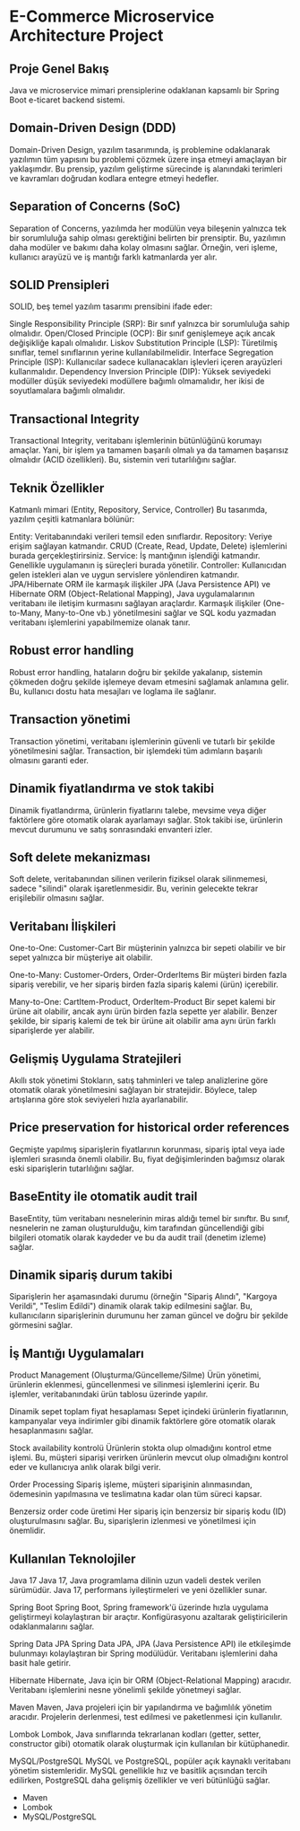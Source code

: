 # E-Commerce Microservice Architecture Project

## Proje Genel Bakış
Java ve microservice mimari prensiplerine odaklanan kapsamlı bir Spring Boot e-ticaret backend sistemi.

## Domain-Driven Design (DDD)
Domain-Driven Design, yazılım tasarımında, iş problemine odaklanarak yazılımın tüm yapısını bu problemi çözmek üzere inşa etmeyi amaçlayan bir yaklaşımdır. Bu prensip, yazılım geliştirme sürecinde iş alanındaki terimleri ve kavramları doğrudan kodlara entegre etmeyi hedefler.

## Separation of Concerns (SoC)
Separation of Concerns, yazılımda her modülün veya bileşenin yalnızca tek bir sorumluluğa sahip olması gerektiğini belirten bir prensiptir. Bu, yazılımın daha modüler ve bakımı daha kolay olmasını sağlar. Örneğin, veri işleme, kullanıcı arayüzü ve iş mantığı farklı katmanlarda yer alır.

## SOLID Prensipleri
SOLID, beş temel yazılım tasarımı prensibini ifade eder:

Single Responsibility Principle (SRP): Bir sınıf yalnızca bir sorumluluğa sahip olmalıdır.
Open/Closed Principle (OCP): Bir sınıf genişlemeye açık ancak değişikliğe kapalı olmalıdır.
Liskov Substitution Principle (LSP): Türetilmiş sınıflar, temel sınıflarının yerine kullanılabilmelidir.
Interface Segregation Principle (ISP): Kullanıcılar sadece kullanacakları işlevleri içeren arayüzleri kullanmalıdır.
Dependency Inversion Principle (DIP): Yüksek seviyedeki modüller düşük seviyedeki modüllere bağımlı olmamalıdır, her ikisi de soyutlamalara bağımlı olmalıdır.

## Transactional Integrity
Transactional Integrity, veritabanı işlemlerinin bütünlüğünü korumayı amaçlar. Yani, bir işlem ya tamamen başarılı olmalı ya da tamamen başarısız olmalıdır (ACID özellikleri). Bu, sistemin veri tutarlılığını sağlar.

## Teknik Özellikler
Katmanlı mimari (Entity, Repository, Service, Controller)
Bu tasarımda, yazılım çeşitli katmanlara bölünür:

Entity: Veritabanındaki verileri temsil eden sınıflardır.
Repository: Veriye erişim sağlayan katmandır. CRUD (Create, Read, Update, Delete) işlemlerini burada gerçekleştirirsiniz.
Service: İş mantığının işlendiği katmandır. Genellikle uygulamanın iş süreçleri burada yönetilir.
Controller: Kullanıcıdan gelen istekleri alan ve uygun servislere yönlendiren katmandır.
JPA/Hibernate ORM ile karmaşık ilişkiler
JPA (Java Persistence API) ve Hibernate ORM (Object-Relational Mapping), Java uygulamalarının veritabanı ile iletişim kurmasını sağlayan araçlardır. Karmaşık ilişkiler (One-to-Many, Many-to-One vb.) yönetilmesini sağlar ve SQL kodu yazmadan veritabanı işlemlerini yapabilmemize olanak tanır.

## Robust error handling
Robust error handling, hataların doğru bir şekilde yakalanıp, sistemin çökmeden doğru şekilde işlemeye devam etmesini sağlamak anlamına gelir. Bu, kullanıcı dostu hata mesajları ve loglama ile sağlanır.

## Transaction yönetimi
Transaction yönetimi, veritabanı işlemlerinin güvenli ve tutarlı bir şekilde yönetilmesini sağlar. Transaction, bir işlemdeki tüm adımların başarılı olmasını garanti eder.

## Dinamik fiyatlandırma ve stok takibi
Dinamik fiyatlandırma, ürünlerin fiyatlarını talebe, mevsime veya diğer faktörlere göre otomatik olarak ayarlamayı sağlar. Stok takibi ise, ürünlerin mevcut durumunu ve satış sonrasındaki envanteri izler.

## Soft delete mekanizması
Soft delete, veritabanından silinen verilerin fiziksel olarak silinmemesi, sadece "silindi" olarak işaretlenmesidir. Bu, verinin gelecekte tekrar erişilebilir olmasını sağlar.

## Veritabanı İlişkileri

One-to-One: Customer-Cart
Bir müşterinin yalnızca bir sepeti olabilir ve bir sepet yalnızca bir müşteriye ait olabilir.

One-to-Many: Customer-Orders, Order-OrderItems
Bir müşteri birden fazla sipariş verebilir, ve her sipariş birden fazla sipariş kalemi (ürün) içerebilir.

Many-to-One: CartItem-Product, OrderItem-Product
Bir sepet kalemi bir ürüne ait olabilir, ancak aynı ürün birden fazla sepette yer alabilir. Benzer şekilde, bir sipariş kalemi de tek bir ürüne ait olabilir ama aynı ürün farklı siparişlerde yer alabilir.

## Gelişmiş Uygulama Stratejileri

Akıllı stok yönetimi
Stokların, satış tahminleri ve talep analizlerine göre otomatik olarak yönetilmesini sağlayan bir stratejidir. Böylece, talep artışlarına göre stok seviyeleri hızla ayarlanabilir.

## Price preservation for historical order references
Geçmişte yapılmış siparişlerin fiyatlarının korunması, sipariş iptal veya iade işlemleri sırasında önemli olabilir. Bu, fiyat değişimlerinden bağımsız olarak eski siparişlerin tutarlılığını sağlar.

## BaseEntity ile otomatik audit trail
BaseEntity, tüm veritabanı nesnelerinin miras aldığı temel bir sınıftır. Bu sınıf, nesnelerin ne zaman oluşturulduğu, kim tarafından güncellendiği gibi bilgileri otomatik olarak kaydeder ve bu da audit trail (denetim izleme) sağlar.

## Dinamik sipariş durum takibi
Siparişlerin her aşamasındaki durumu (örneğin "Sipariş Alındı", "Kargoya Verildi", "Teslim Edildi") dinamik olarak takip edilmesini sağlar. Bu, kullanıcıların siparişlerinin durumunu her zaman güncel ve doğru bir şekilde görmesini sağlar.

## İş Mantığı Uygulamaları
Product Management (Oluşturma/Güncelleme/Silme)
Ürün yönetimi, ürünlerin eklenmesi, güncellenmesi ve silinmesi işlemlerini içerir. Bu işlemler, veritabanındaki ürün tablosu üzerinde yapılır.

Dinamik sepet toplam fiyat hesaplaması
Sepet içindeki ürünlerin fiyatlarının, kampanyalar veya indirimler gibi dinamik faktörlere göre otomatik olarak hesaplanmasını sağlar.

Stock availability kontrolü
Ürünlerin stokta olup olmadığını kontrol etme işlemi. Bu, müşteri siparişi verirken ürünlerin mevcut olup olmadığını kontrol eder ve kullanıcıya anlık olarak bilgi verir.

Order Processing
Sipariş işleme, müşteri siparişinin alınmasından, ödemesinin yapılmasına ve teslimatına kadar olan tüm süreci kapsar.

Benzersiz order code üretimi
Her sipariş için benzersiz bir sipariş kodu (ID) oluşturulmasını sağlar. Bu, siparişlerin izlenmesi ve yönetilmesi için önemlidir.

## Kullanılan Teknolojiler
Java 17
Java 17, Java programlama dilinin uzun vadeli destek verilen sürümüdür. Java 17, performans iyileştirmeleri ve yeni özellikler sunar.

Spring Boot
Spring Boot, Spring framework'ü üzerinde hızla uygulama geliştirmeyi kolaylaştıran bir araçtır. Konfigürasyonu azaltarak geliştiricilerin odaklanmalarını sağlar.

Spring Data JPA
Spring Data JPA, JPA (Java Persistence API) ile etkileşimde bulunmayı kolaylaştıran bir Spring modülüdür. Veritabanı işlemlerini daha basit hale getirir.

Hibernate
Hibernate, Java için bir ORM (Object-Relational Mapping) aracıdır. Veritabanı işlemlerini nesne yönelimli şekilde yönetmeyi sağlar.

Maven
Maven, Java projeleri için bir yapılandırma ve bağımlılık yönetim aracıdır. Projelerin derlenmesi, test edilmesi ve paketlenmesi için kullanılır.

Lombok
Lombok, Java sınıflarında tekrarlanan kodları (getter, setter, constructor gibi) otomatik olarak oluşturmak için kullanılan bir kütüphanedir.

MySQL/PostgreSQL
MySQL ve PostgreSQL, popüler açık kaynaklı veritabanı yönetim sistemleridir. MySQL genellikle hız ve basitlik açısından tercih edilirken, PostgreSQL daha gelişmiş özellikler ve veri bütünlüğü sağlar.
- Maven
- Lombok
- MySQL/PostgreSQL

